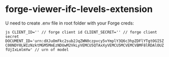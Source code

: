# forge-viewer-ifc-levels-extension

U need to create .env file in root folder with your Forge creds:

`js
CLIENT_ID='' // forge client id
CLIENT_SECRET='' // forge client secret
DOCUMENT_ID='urn:dXJuOmFkc2sub2JqZWN0czpvcy5vYmplY3Q6c3hpZDFlYTgtOGI5ZC00NDY0LWIzNzktMGM5MmEzNDUwM2VkLyVEMCU5QTAxXyVEMCU5MCVEMCVBMF8lRDAlOUZfUjIxLmlmYw' // urn of model
`